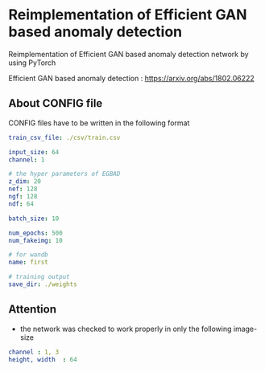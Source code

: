 # Reimplementation of Efficient GAN based anomaly detection

Reimplementation of Efficient GAN based anomaly detection network by using PyTorch

Efficient GAN based anomaly detection : https://arxiv.org/abs/1802.06222


## About CONFIG file

CONFIG files have to be written in the following format

```.yaml
train_csv_file: ./csv/train.csv

input_size: 64
channel: 1

# the hyper parameters of EGBAD
z_dim: 20
nef: 128
ngf: 128
ndf: 64

batch_size: 10

num_epochs: 500
num_fakeimg: 10

# for wandb
name: first

# training output
save_dir: ./weights
```

## Attention

- the network was checked to work properly in only the following image-size

```.yaml
channel : 1, 3
height, width  : 64
```
